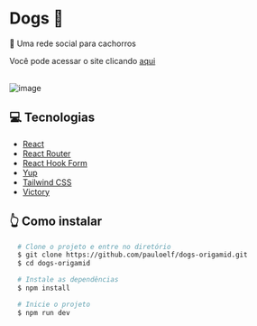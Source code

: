 # Dogs 🐾
<div>
  <p>📝 Uma rede social para cachorros</p>
  <div>Você pode acessar o site clicando <a href='https://pauloelf.github.io/dogs-origamid' target="_blank" rel="noopener noreferrer">aqui</a></div>
</div>
</br>

![image](https://github.com/pauloelf/dogs-origamid/assets/97705403/d9aa8217-fab0-4ea6-9a53-c41ad47b739d)

<h2>💻 Tecnologias</h2>
<ul>
    <li><a href="https://react.dev" target="_blank">React</a></li>
    <li><a href="https://reactrouter.com/en/main" target="_blank" rel="noopener noreferrer">React Router</a></li>
    <li><a href="https://www.react-hook-form.com" target="_blank" rel="noopener noreferrer">React Hook Form</a></li>
    <li><a href="https://www.npmjs.com/package/yup" target="_blank" rel="noopener noreferrer">Yup</a></li>
    <li><a href="https://tailwindcss.com" target="_blank" rel="noopener noreferrer">Tailwind CSS</a></li>
    <li><a href="https://github.com/FormidableLabs/victory" target="_blank" rel="noopener noreferrer">Victory</a></li>
</ul>

<h2>👆 Como instalar</h2>

```bash
  # Clone o projeto e entre no diretório
  $ git clone https://github.com/pauloelf/dogs-origamid.git
  $ cd dogs-origamid
```
```bash
  # Instale as dependências
  $ npm install
```
```bash
  # Inicie o projeto
  $ npm run dev
```
